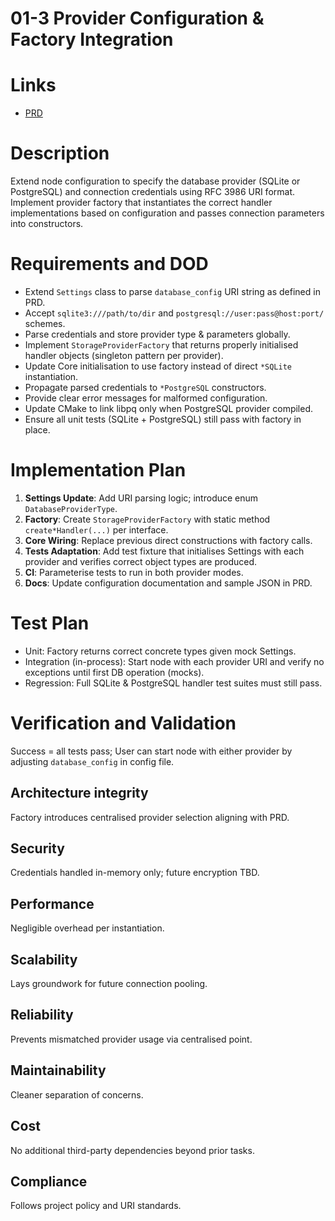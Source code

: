 # 01-3 Provider Configuration & Factory Integration

# Links
- [PRD](../../../prd/vtcpd/01-database-provider-abstraction.md)

# Description
Extend node configuration to specify the database provider (SQLite or PostgreSQL) and connection credentials using RFC 3986 URI format. Implement provider factory that instantiates the correct handler implementations based on configuration and passes connection parameters into constructors.

# Requirements and DOD
- Extend `Settings` class to parse `database_config` URI string as defined in PRD.
- Accept `sqlite3:///path/to/dir` and `postgresql://user:pass@host:port/` schemes.
- Parse credentials and store provider type & parameters globally.
- Implement `StorageProviderFactory` that returns properly initialised handler objects (singleton pattern per provider).
- Update Core initialisation to use factory instead of direct `*SQLite` instantiation.
- Propagate parsed credentials to `*PostgreSQL` constructors.
- Provide clear error messages for malformed configuration.
- Update CMake to link libpq only when PostgreSQL provider compiled.
- Ensure all unit tests (SQLite + PostgreSQL) still pass with factory in place.

# Implementation Plan
1. **Settings Update**: Add URI parsing logic; introduce enum `DatabaseProviderType`.
2. **Factory**: Create `StorageProviderFactory` with static method `create*Handler(...)` per interface.
3. **Core Wiring**: Replace previous direct constructions with factory calls.
4. **Tests Adaptation**: Add test fixture that initialises Settings with each provider and verifies correct object types are produced.
5. **CI**: Parameterise tests to run in both provider modes.
6. **Docs**: Update configuration documentation and sample JSON in PRD.

# Test Plan
- Unit: Factory returns correct concrete types given mock Settings.
- Integration (in-process): Start node with each provider URI and verify no exceptions until first DB operation (mocks).
- Regression: Full SQLite & PostgreSQL handler test suites must still pass.

# Verification and Validation
Success = all tests pass; User can start node with either provider by adjusting `database_config` in config file.

## Architecture integrity
Factory introduces centralised provider selection aligning with PRD.

## Security
Credentials handled in-memory only; future encryption TBD.

## Performance
Negligible overhead per instantiation.

## Scalability
Lays groundwork for future connection pooling.

## Reliability
Prevents mismatched provider usage via centralised point.

## Maintainability
Cleaner separation of concerns.

## Cost
No additional third-party dependencies beyond prior tasks.

## Compliance
Follows project policy and URI standards. 